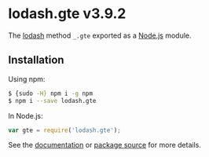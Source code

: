 # lodash.gte v3.9.2

The [lodash](https://lodash.com/) method `_.gte` exported as a [Node.js](https://nodejs.org/) module.

## Installation

Using npm:
```bash
$ {sudo -H} npm i -g npm
$ npm i --save lodash.gte
```

In Node.js:
```js
var gte = require('lodash.gte');
```

See the [documentation](https://lodash.com/docs#gte) or [package source](https://github.com/lodash/lodash/blob/3.9.2-npm-packages/lodash.gte) for more details.
